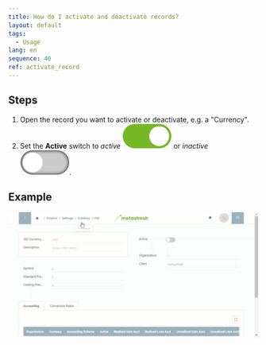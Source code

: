 ```yaml
---
title: How do I activate and deactivate records?
layout: default
tags:
  - Usage
lang: en
sequence: 40
ref: activate_record
---
```


## Steps

1. Open the record you want to activate or deactivate, e.g. a "Currency".
1. Set the **Active** switch to *active* ![](assets/active_switch_on.png) or *inactive* ![](assets/active_switch_off.png).

## Example
![](assets/activate_record.gif)

